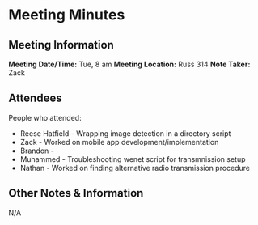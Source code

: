# Meeting Minutes
## Meeting Information
**Meeting Date/Time:** Tue, 8 am
**Meeting Location:** Russ 314
**Note Taker:** Zack

## Attendees
People who attended:
- Reese Hatfield - Wrapping image detection in a directory script
- Zack - Worked on mobile app development/implementation
- Brandon -
- Muhammed - Troubleshooting wenet script for transmnission setup
- Nathan - Worked on finding alternative radio transmission procedure

## Other Notes & Information
N/A

